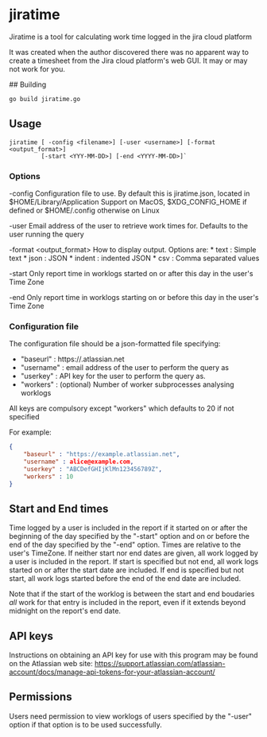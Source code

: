 # jiratime

Jiratime is a tool for calculating work time logged in the jira cloud platform

It was created when the author discovered there was no apparent way to create
a timesheet from the Jira cloud platform's web GUI.  It may or may not work
for you.

## Building
```bash
go build jiratime.go
```

## Usage

```
jiratime [ -config <filename>] [-user <username>] [-format <output_format>]
         [-start <YYY-MM-DD>] [-end <YYYY-MM-DD>]`
```

### Options
-config <filename>
    Configuration file to use.  By default this is jiratime.json, located in
    $HOME/Library/Application Support on MacOS, $XDG_CONFIG_HOME if defined
    or $HOME/.config otherwise on Linux

-user <username>
    Email address of the user to retrieve work times for.  Defaults to the
    user running the query

-format <output_format>
    How to display output.  Options are:
    * text : Simple text
    * json : JSON
    * indent : indented JSON
    * csv : Comma separated values

-start <YYYY-MM-DD>
    Only report time in worklogs started on or after this day in the user's
    Time Zone

-end <YYYY-MM-DD>
    Only report time in worklogs starting on or before this day in the user's
    Time Zone

### Configuration file
The configuration file should be a json-formatted file specifying:
* "baseurl"  : https://<your-domain>.atlassian.net
* "username" : email address of the user to perform the query as
* "userkey" : API key for the user to perform the query as.
* "workers" : (optional) Number of worker subprocesses analysing worklogs

All keys are compulsory except "workers" which defaults to 20 if not specified

For example:
```json
{
    "baseurl" : "https://example.atlassian.net",
    "username" : alice@example.com,
    "userkey" : "ABCDefGHIjKlMn123456789Z",
    "workers" : 10
}
```

## Start and End times
Time logged by a user is included in the report if it started on or after the
beginning of the day specified by the "-start" option and on or before the end
of the day specified by the "-end" option.  Times are relative to the user's
TimeZone.  If neither start nor end dates are given, all work logged by a
user is included in the report. If start is specified but not end, all work
logs started on or after the start date are included.  If end is specified but
not start, all work logs started before the end of the end date are included.

Note that if the start of the worklog is between the start and end boudaries
*all* work for that entry is included in the report, even if it extends beyond
midnight on the report's end date.

## API keys
Instructions on obtaining an API key for use with this program may be found
on the Atlassian web site:
https://support.atlassian.com/atlassian-account/docs/manage-api-tokens-for-your-atlassian-account/

## Permissions
Users need permission to view worklogs of users specified by the "-user"
option if that option is to be used successfully.
